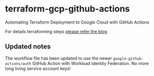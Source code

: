 # terraform-gcp-github-actions
Automating Terraform Deployment to Google Cloud with GitHub Actions

For details terraforming steps [please refer the blog](https://medium.com/@vikramshinde/automating-terraform-deployment-to-google-cloud-with-github-actions-17516c4fb2e5)

## Updated notes
The workflow file has been updated to use the newer `google-github-actions/auth` GitHub Action with Workload Identity Federation. No more long living service account keys!
